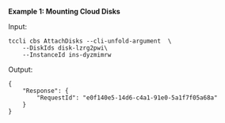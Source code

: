 **Example 1: Mounting Cloud Disks**



Input: 

```
tccli cbs AttachDisks --cli-unfold-argument  \
    --DiskIds disk-lzrg2pwi\
    --InstanceId ins-dyzmimrw
```

Output: 
```
{
    "Response": {
        "RequestId": "e0f140e5-14d6-c4a1-91e0-5a1f7f05a68a"
    }
}
```

